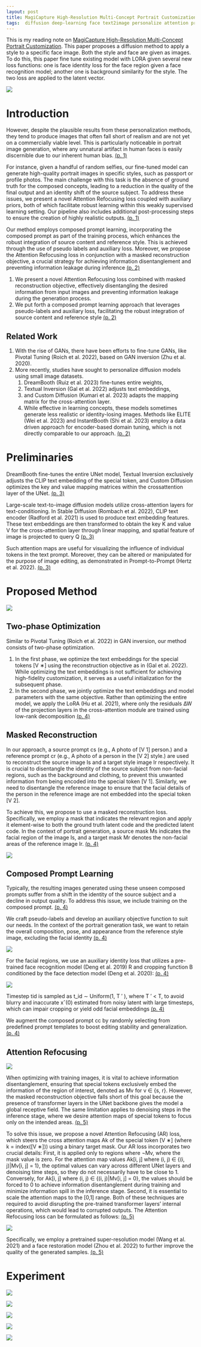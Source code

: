 ```yaml
---
layout: post
title: MagiCapture High-Resolution Multi-Concept Portrait Customization
tags:  diffusion deep-learning face text2image personalize attention prompt2prompt 
---
```


This is my reading note on [MagiCapture High-Resolution Multi-Concept Portrait Customization](http://arxiv.org/abs/2309.06895). This paper proposes a diffusion method to apply a style to a specific face image. Both the style and face are given as images. To do this, this paper fine tune existing model with LORA given several new loss functions: one is face identity loss for the face region given a face recognition model; another one is background similarity for the style. The two loss are applied to the latent vector.

![](https://raw.githubusercontent.com/zhangtemplar/zhangtemplar.github.io/master/uPic/hyungMagiCaptureHighResolutionMultiConcept2023-1-x47-y318.png) 

# Introduction
However, despite the plausible results from these personalization methods, they tend to produce images that often fall short of realism and are not yet on a commercially viable level. This is particularly noticeable in portrait image generation, where any unnatural artifact in human faces is easily discernible due to our inherent human bias. [(p. 1)](zotero://open-pdf/library/items/ADBEF5AA?page=1&annotation=5JX3RSD2)

For instance, given a handful of random selfies, our fine-tuned model can generate high-quality portrait images in specific styles, such as passport or profile photos. The main challenge with this task is the absence of ground truth for the composed concepts, leading to a reduction in the quality of the final output and an identity shift of the source subject. To address these issues, we present a novel Attention Refocusing loss coupled with auxiliary priors, both of which facilitate robust learning within this weakly supervised learning setting. Our pipeline also includes additional post-processing steps to ensure the creation of highly realistic outputs. [(p. 1)](zotero://open-pdf/library/items/ADBEF5AA?page=1&annotation=6CPSFDVC)

Our method employs composed prompt learning, incorporating the composed prompt as part of the training process, which enhances the robust integration of source content and reference style.  This is achieved through the use of pseudo labels and auxiliary loss. Moreover, we propose the Attention Refocusing loss in conjunction with a masked reconstruction objective, a crucial strategy for achieving information disentanglement and preventing information leakage during inference [(p. 2)](zotero://open-pdf/library/items/ADBEF5AA?page=2&annotation=YUZ2LETT)
1. We present a novel Attention Refocusing loss combined with masked reconstruction objective, effectively disentangling the desired information from input images and preventing information leakage during the generation process. 
2. We put forth a composed prompt learning approach that leverages pseudo-labels and auxiliary loss, facilitating the robust integration of source content and reference style [(p. 2)](zotero://open-pdf/library/items/ADBEF5AA?page=2&annotation=4SFQCUI7)

## Related Work
1. With the rise of GANs, there have been efforts to fine-tune GANs, like Pivotal Tuning (Roich et al. 2022), based on GAN inversion (Zhu et al. 2020). 
2. More recently, studies have sought to personalize diffusion models using small image datasets. 
	1. DreamBooth (Ruiz et al. 2023) fine-tunes entire weights, 
	2. Textual Inversion (Gal et al. 2022) adjusts text embeddings, 
	3. and Custom Diffusion (Kumari et al. 2023) adapts the mapping matrix for the cross-attention layer. 
	4. While effective in learning concepts, these models sometimes generate less realistic or identity-losing images. Methods like ELITE (Wei et al. 2023) and InstantBooth (Shi et al. 2023) employ a data driven approach for encoder-based domain tuning, which is not directly comparable to our approach. [(p. 2)](zotero://open-pdf/library/items/ADBEF5AA?page=2&annotation=ZR5TQRMH)

# Preliminaries
DreamBooth fine-tunes the entire UNet model, Textual Inversion exclusively adjusts the CLIP text embedding of the special token, and Custom Diffusion optimizes the key and value mapping matrices within the crossattention layer of the UNet. [(p. 3)](zotero://open-pdf/library/items/ADBEF5AA?page=3&annotation=XSN8PH6T)

Large-scale text-to-image diffusion models utilize cross-attention layers for text-conditioning. In Stable Diffusion (Rombach et al. 2022), CLIP text encoder (Radford et al. 2021) is used to produce text embedding features. These text embeddings are then transformed to obtain the key K and value V for the cross-attention layer through linear mapping, and spatial feature of image is projected to query Q [(p. 3)](zotero://open-pdf/library/items/ADBEF5AA?page=3&annotation=XW4HJ84H)

Such attention maps are useful for visualizing the influence of individual tokens in the text prompt. Moreover, they can be altered or manipulated for the purpose of image editing, as demonstrated in Prompt-to-Prompt (Hertz et al. 2022). [(p. 3)](zotero://open-pdf/library/items/ADBEF5AA?page=3&annotation=LT3XG6UC)

# Proposed Method
![](https://raw.githubusercontent.com/zhangtemplar/zhangtemplar.github.io/master/uPic/hyungMagiCaptureHighResolutionMultiConcept2023-3-x46-y392.png) 

## Two-phase Optimization
Similar to Pivotal Tuning (Roich et al. 2022) in GAN inversion, our method consists of two-phase optimization. 
1. In the first phase, we optimize the text embeddings for the special tokens [V ∗] using the reconstruction objective as in (Gal et al. 2022).  While optimizing the text embeddings is not sufficient for achieving high-fidelity customization, it serves as a useful initialization for the subsequent phase. 
2. In the second phase, we jointly optimize the text embeddings and model parameters with the same objective. Rather than optimizing the entire model, we apply the LoRA (Hu et al. 2021), where only the residuals ∆W of the projection layers in the cross-attention module are trained using low-rank decomposition [(p. 4)](zotero://open-pdf/library/items/ADBEF5AA?page=4&annotation=EIZCUWYY)

## Masked Reconstruction
In our approach, a source prompt cs (e.g., A photo of [V 1] person.) and a reference prompt cr (e.g., A photo of a person in the [V 2] style.) are used to reconstruct the source image Is and a target style image Ir respectively. It is crucial to disentangle the identity of the source subject from non-facial regions, such as the background and clothing, to prevent this unwanted information from being encoded into the special token [V 1]. Similarly, we need to disentangle the reference image to ensure that the facial details of the person in the reference image are not embedded into the special token [V 2]. 

To achieve this, we propose to use a masked reconstruction loss. Specifically, we employ a mask that indicates the relevant region and apply it element-wise to both the ground truth latent code and the predicted latent code. In the context of portrait generation, a source mask Ms indicates the facial region of the image Is, and a target mask Mr denotes the non-facial areas of the reference image Ir. [(p. 4)](zotero://open-pdf/library/items/ADBEF5AA?page=4&annotation=QRVK2H6Y)

![](https://raw.githubusercontent.com/zhangtemplar/zhangtemplar.github.io/master/uPic/hyungMagiCaptureHighResolutionMultiConcept2023-4-x320-y535.png) 

## Composed Prompt Learning
Typically, the resulting images generated using these unseen composed prompts suffer from a shift in the identity of the source subject and a decline in output quality. To address this issue, we include training on the composed prompt. [(p. 4)](zotero://open-pdf/library/items/ADBEF5AA?page=4&annotation=HDWE7SPF)

We craft pseudo-labels and develop an auxiliary objective function to suit our needs. In the context of the portrait generation task, we want to retain the overall composition, pose, and appearance from the reference style image, excluding the facial identity [(p. 4)](zotero://open-pdf/library/items/ADBEF5AA?page=4&annotation=GHG9WM9K)

![](https://raw.githubusercontent.com/zhangtemplar/zhangtemplar.github.io/master/uPic/hyungMagiCaptureHighResolutionMultiConcept2023-4-x320-y285.png) 

For the facial regions, we use an auxiliary identity loss that utilizes a pre-trained face recognition model (Deng et al. 2019) R and cropping function B conditioned by the face detection model (Deng et al. 2020): [(p. 4)](zotero://open-pdf/library/items/ADBEF5AA?page=4&annotation=WXL6GF9J)

![](https://raw.githubusercontent.com/zhangtemplar/zhangtemplar.github.io/master/uPic/hyungMagiCaptureHighResolutionMultiConcept2023-4-x326-y208.png) 

Timestep tid is sampled as t_id ∼ Uniform(1, T ′ ), where T ′ < T, to avoid blurry and inaccurate xˆ(0) estimated from noisy latent with large timesteps, which can impair cropping or yield odd facial embeddings [(p. 4)](zotero://open-pdf/library/items/ADBEF5AA?page=4&annotation=WYY4WYJR)

We augment the composed prompt cc by randomly selecting from predefined prompt templates to boost editing stability and generalization. [(p. 4)](zotero://open-pdf/library/items/ADBEF5AA?page=4&annotation=G9P6SRRP)

## Attention Refocusing 
![](https://raw.githubusercontent.com/zhangtemplar/zhangtemplar.github.io/master/uPic/hyungMagiCaptureHighResolutionMultiConcept2023-4-x47-y505.png) 

When optimizing with training images, it is vital to achieve information disentanglement, ensuring that special tokens exclusively embed the information of the region of interest, denoted as Mv for v ∈ {s, r}. 
However, the masked reconstruction objective falls short of this goal because the presence of transformer layers in the UNet backbone gives the model a global receptive field. The same limitation applies to denoising steps in the inference stage, where we desire attention maps of special tokens to focus only on the intended areas. [(p. 5)](zotero://open-pdf/library/items/ADBEF5AA?page=5&annotation=LB4MSTSA)

To solve this issue, we propose a novel Attention Refocusing (AR) loss, which steers the cross attention maps Ak of the special token [V ∗] (where k = index([V ∗])) using a binary target mask. Our AR loss incorporates two crucial details: First, it is applied only to regions where ¬Mv, where the mask value is zero. For the attention map values Ak[i, j] where (i, j) ∈ {(i, j)|Mv[i, j] = 1}, the optimal values can vary across different UNet layers and denoising time steps, so they do not necessarily have to be close to 1. Conversely, for Ak[i, j] where (i, j) ∈ {(i, j)|Mv[i, j] = 0}, the values should be forced to 0 to achieve information disentanglement during training and minimize information spill in the inference stage. Second, it is essential to scale the attention maps to the [0,1] range. Both of these techniques are required to avoid disrupting the pre-trained transformer layers’ internal operations, which would lead to corrupted outputs. 
The Attention Refocusing loss can be formulated as follows: [(p. 5)](zotero://open-pdf/library/items/ADBEF5AA?page=5&annotation=MYWHU332)

![](https://raw.githubusercontent.com/zhangtemplar/zhangtemplar.github.io/master/uPic/hyungMagiCaptureHighResolutionMultiConcept2023-5-x60-y174.png) 

Specifically, we employ a pretrained super-resolution model (Wang et al. 2021) and a face restoration model (Zhou et al. 2022) to further improve the quality of the generated samples. [(p. 5)](zotero://open-pdf/library/items/ADBEF5AA?page=5&annotation=D6A5LTWT)

# Experiment
![](https://raw.githubusercontent.com/zhangtemplar/zhangtemplar.github.io/master/uPic/hyungMagiCaptureHighResolutionMultiConcept2023-5-x49-y565.png) 

![](https://raw.githubusercontent.com/zhangtemplar/zhangtemplar.github.io/master/uPic/hyungMagiCaptureHighResolutionMultiConcept2023-7-x46-y533.png) 

![](https://raw.githubusercontent.com/zhangtemplar/zhangtemplar.github.io/master/uPic/hyungMagiCaptureHighResolutionMultiConcept2023-7-x45-y379.png) 

![](https://raw.githubusercontent.com/zhangtemplar/zhangtemplar.github.io/master/uPic/hyungMagiCaptureHighResolutionMultiConcept2023-7-x315-y484.png) 

![](https://raw.githubusercontent.com/zhangtemplar/zhangtemplar.github.io/master/uPic/hyungMagiCaptureHighResolutionMultiConcept2023-7-x313-y260.png) 